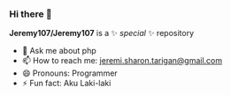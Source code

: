 ### Hi there 👋

**Jeremy107/Jeremy107** is a ✨ _special_ ✨ repository

- 💬 Ask me about php
- 📫 How to reach me: jeremi.sharon.tarigan@gmail.com
- 😄 Pronouns: Programmer
- ⚡ Fun fact: Aku Laki-laki
